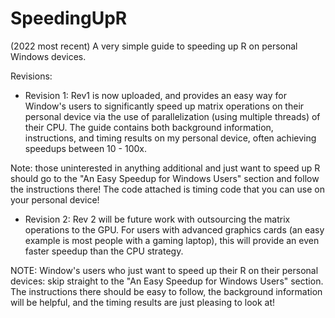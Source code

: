 # SpeedingUpR
(2022 most recent) A very simple guide to speeding up R on personal Windows devices. 

Revisions: 
* Revision 1: Rev1 is now uploaded, and provides an easy way for Window's users to significantly speed up matrix operations on their personal device via the use of parallelization (using multiple threads) of their CPU. The guide contains both background information, instructions, and timing results on my personal device, often achieving speedups between 10 - 100x. 

Note: those uninterested in anything additional and just want to speed up R should go to the "An Easy Speedup for Windows Users" section and follow the instructions there! The code attached is timing code that you can use on your personal device!

* Revision 2: Rev 2 will be future work with outsourcing the matrix operations to the GPU. For users with advanced graphics cards (an easy example is most people with a gaming laptop), this will provide an even faster speedup than the CPU strategy. 

NOTE: Window's users who just want to speed up their R on their personal devices: skip straight to the "An Easy Speedup for Windows Users" section. The instructions there should be easy to follow, the background information will be helpful, and the timing results are just pleasing to look at! 
